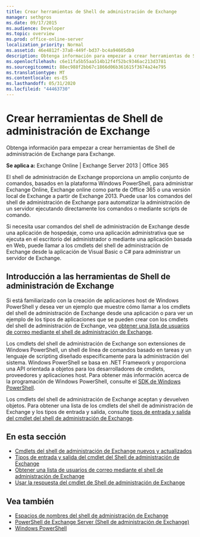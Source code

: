 ```yaml
---
title: Crear herramientas de Shell de administración de Exchange
manager: sethgros
ms.date: 09/17/2015
ms.audience: Developer
ms.topic: overview
ms.prod: office-online-server
localization_priority: Normal
ms.assetid: 46e4812f-37a8-449f-bd37-bc4a94605db9
description: Obtenga información para empezar a crear herramientas de Shell de administración de Exchange para Exchange.
ms.openlocfilehash: c6e11fa5b55aa514b12f4f52bc9346ac213d3781
ms.sourcegitcommit: 88ec988f2bb67c1866d06b361615f3674a24e795
ms.translationtype: MT
ms.contentlocale: es-ES
ms.lasthandoff: 05/31/2020
ms.locfileid: "44463730"
---
```

# <a name="create-exchange-management-shell-tools"></a>Crear herramientas de Shell de administración de Exchange

Obtenga información para empezar a crear herramientas de Shell de administración de Exchange para Exchange.

**Se aplica a:** Exchange Online | Exchange Server 2013 | Office 365
  
El shell de administración de Exchange proporciona un amplio conjunto de comandos, basados en la plataforma Windows PowerShell, para administrar Exchange Online, Exchange online como parte de Office 365 o una versión local de Exchange a partir de Exchange 2013. Puede usar los comandos del shell de administración de Exchange para automatizar la administración de un servidor ejecutando directamente los comandos o mediante scripts de comando.
  
Si necesita usar comandos del shell de administración de Exchange desde una aplicación de hospedaje, como una aplicación administrativa que se ejecuta en el escritorio del administrador o mediante una aplicación basada en Web, puede llamar a los cmdlets del shell de administración de Exchange desde la aplicación de Visual Basic o C# para administrar un servidor de Exchange.
  
## <a name="get-started-with-exchange-management-shell-tools"></a>Introducción a las herramientas de Shell de administración de Exchange
<a name="SP15GettingStartedTemplate_WhatDoYouNeed"> </a>

Si está familiarizado con la creación de aplicaciones host de Windows PowerShell y desea ver un ejemplo que muestre cómo llamar a los cmdlets del shell de administración de Exchange desde una aplicación o para ver un ejemplo de los tipos de aplicaciones que se pueden crear con los cmdlets del shell de administración de Exchange, vea [obtener una lista de usuarios de correo mediante el shell de administración de Exchange](how-to-get-a-list-of-mail-users-by-using-the-exchange-management-shell.md).
  
Los cmdlets del shell de administración de Exchange son extensiones de Windows PowerShell, un shell de línea de comandos basado en tareas y un lenguaje de scripting diseñado específicamente para la administración del sistema. Windows PowerShell se basa en .NET Framework y proporciona una API orientada a objetos para los desarrolladores de cmdlets, proveedores y aplicaciones host. Para obtener más información acerca de la programación de Windows PowerShell, consulte el [SDK de Windows PowerShell](https://msdn.microsoft.com/library/dd835506%28VS.85%29.aspx).
  
Los cmdlets del shell de administración de Exchange aceptan y devuelven objetos. Para obtener una lista de los cmdlets del shell de administración de Exchange y los tipos de entrada y salida, consulte [tipos de entrada y salida del cmdlet del shell de administración de Exchange](exchange-management-shell-cmdlet-input-and-output-types.md).
  
## <a name="in-this-section"></a>En esta sección

- [Cmdlets del shell de administración de Exchange nuevos y actualizados](new-and-updated-exchange-management-shell-cmdlets.md)  
- [Tipos de entrada y salida del cmdlet del Shell de administración de Exchange](exchange-management-shell-cmdlet-input-and-output-types.md)
- [Obtener una lista de usuarios de correo mediante el shell de administración de Exchange](how-to-get-a-list-of-mail-users-by-using-the-exchange-management-shell.md)
- [Usar la respuesta del cmdlet de Shell de administración de Exchange](how-to-use-the-exchange-management-shell-cmdlet-response.md)


## <a name="see-also"></a>Vea también

- [Espacios de nombres del shell de administración de Exchange](exchange-management-shell-namespaces.md)  
- [PowerShell de Exchange Server (Shell de administración de Exchange)](https://docs.microsoft.com/powershell/exchange/exchange-server/exchange-management-shell?view=exchange-ps)  
- [Windows PowerShell](https://msdn.microsoft.com/library/dd835506%28v=vs.85%29.aspx)
    

